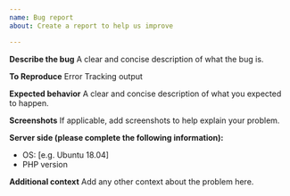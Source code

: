 ```yaml
---
name: Bug report
about: Create a report to help us improve

---
```


**Describe the bug**
A clear and concise description of what the bug is.

**To Reproduce**
Error Tracking output

**Expected behavior**
A clear and concise description of what you expected to happen.

**Screenshots**
If applicable, add screenshots to help explain your problem.

**Server side (please complete the following information):**
 - OS: [e.g. Ubuntu 18.04]
 - PHP version

**Additional context**
Add any other context about the problem here.
